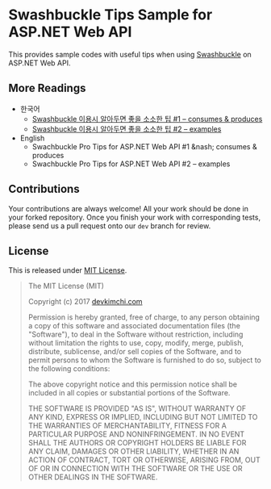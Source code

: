 # Swashbuckle Tips Sample for ASP.NET Web API #

This provides sample codes with useful tips when using [Swashbuckle](https://github.com/domaindrivendev/Swashbuckle) on ASP.NET Web API.


## More Readings ##

* 한국어
  * [Swashbuckle 이용시 알아두면 좋을 소소한 팁 #1 &ndash; consumes & produces](http://blog.aliencube.org/ko/2017/07/31/swashbuckle-pro-tips-for-aspnet-web-api-part-1/)
  * [Swashbuckle 이용시 알아두면 좋을 소소한 팁 #2 &ndash; examples](http://blog.aliencube.org/ko/2017/08/03/swashbuckle-pro-tips-for-aspnet-web-api-part-2/)
* English
  * Swachbuckle Pro Tips for ASP.NET Web API #1 &nash; consumes & produces
  * Swachbuckle Pro Tips for ASP.NET Web API #2 &ndash; examples


## Contributions ##

Your contributions are always welcome! All your work should be done in your forked repository. Once you finish your work with corresponding tests, please send us a pull request onto our `dev` branch for review.


## License ##

This is released under [MIT License](http://opensource.org/licenses/MIT).

> The MIT License (MIT)
> 
> Copyright (c) 2017 [devkimchi.com](http://devkimchi.com)
> 
> Permission is hereby granted, free of charge, to any person obtaining a copy of this software and associated documentation files (the "Software"), to deal in the Software without restriction, including without limitation the rights to use, copy, modify, merge, publish, distribute, sublicense, and/or sell copies of the Software, and to permit persons to whom the Software is
> furnished to do so, subject to the following conditions:
> 
> The above copyright notice and this permission notice shall be included in all copies or substantial portions of the Software.
> 
> THE SOFTWARE IS PROVIDED "AS IS", WITHOUT WARRANTY OF ANY KIND, EXPRESS OR IMPLIED, INCLUDING BUT NOT LIMITED TO THE WARRANTIES OF MERCHANTABILITY, FITNESS FOR A PARTICULAR PURPOSE AND NONINFRINGEMENT. IN NO EVENT SHALL THE AUTHORS OR COPYRIGHT HOLDERS BE LIABLE FOR ANY CLAIM, DAMAGES OR OTHER LIABILITY, WHETHER IN AN ACTION OF CONTRACT, TORT OR OTHERWISE, ARISING FROM, OUT OF OR IN CONNECTION WITH THE SOFTWARE OR THE USE OR OTHER DEALINGS IN THE SOFTWARE.
